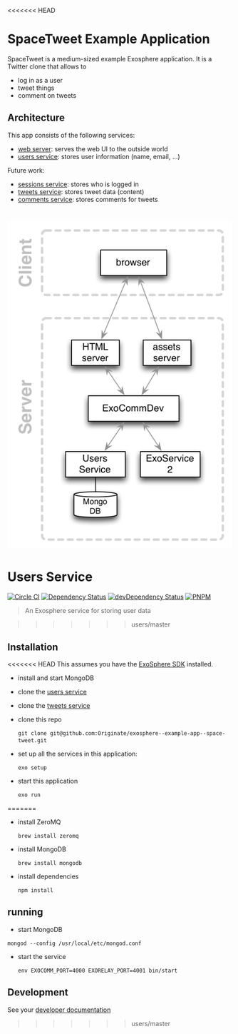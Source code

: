 <<<<<<< HEAD
# SpaceTweet Example Application

SpaceTweet is a medium-sized example Exosphere application.
It is a Twitter clone that allows to
* log in as a user
* tweet things
* comment on tweets


## Architecture

This app consists of the following services:

* [web server](web-server): serves the web UI to the outside world
* [users service](https://github.com/Originate/exosphere-users-service): stores user information (name, email, ...)

Future work:
* [sessions service](sessions_service): stores who is logged in
* [tweets service](tweets_service): stores tweet data (content)
* [comments service](comments_service): stores comments for tweets

![architecture diagram](documentation/architecture.png)
=======
# Users Service

[![Circle CI](https://circleci.com/gh/Originate/exosphere-users-service.svg?style=shield&circle-token=b8da91b53c5b269eeb2460e344f521461ffe9895)](https://circleci.com/gh/Originate/exosphere-users-service)
[![Dependency Status](https://david-dm.org/originate/exosphere-users-service.svg)](https://david-dm.org/originate/exosphere-users-service)
[![devDependency Status](https://david-dm.org/originate/exosphere-users-service/dev-status.svg)](https://david-dm.org/originate/exosphere-users-service#info=devDependencies)
[![PNPM](https://img.shields.io/badge/pnpm-compatible-brightgreen.svg)](https://github.com/rstacruz/pnpm)


> An Exosphere service for storing user data


>>>>>>> users/master


## Installation

<<<<<<< HEAD
This assumes you have the
[ExoSphere SDK](https://github.com/Originate/exosphere-cli-run)
installed.

* install and start MongoDB

* clone the [users service](https://github.com/Originate/exosphere-users-service)

* clone the [tweets service](https://github.com/Originate/exosphere-tweets-service)

* clone this repo

  ```
  git clone git@github.com:Originate/exosphere--example-app--space-tweet.git
  ```

* set up all the services in this application:

  ```
  exo setup
  ```

* start this application

  ```
  exo run
  ```
=======
* install ZeroMQ

  ```
  brew install zeromq
  ```

* install MongoDB

  ```
  brew install mongodb
  ```

* install dependencies

  ```
  npm install
  ```


## running

* start MongoDB

 ```
 mongod --config /usr/local/etc/mongod.conf
 ```

* start the service

  ```
  env EXOCOMM_PORT=4000 EXORELAY_PORT=4001 bin/start
  ```


## Development

See your [developer documentation](CONTRIBUTING.md)
>>>>>>> users/master
